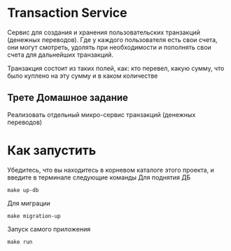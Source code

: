 # Transaction Service
Сервис для создания и хранения пользовательских транзакций (денежных переводов). 
Где у каждого пользователя есть свои счета, 
они могут смотреть, удолять при необходимости и пополнять свои счета для дальнейших транзакций.

Транзакция состоит из таких полей, как: кто перевел, какую сумму, что было куплено на эту сумму и в каком количестве
## Трете Домашное задание
Реализовать отдельный микро-сервис транзакций (денежных переводов)

# Как запустить
Убедитесь, что вы находитесь в корневом каталоге этого проекта, и введите в терминале следующие команды
Для поднятия ДБ
```shell
make up-db
```
Для миграции
```shell
make migration-up
```
Запуск самого приложения
```shell
make run
```